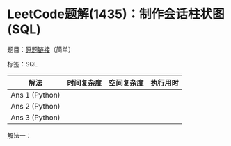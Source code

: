 # LeetCode题解(1435)：制作会话柱状图(SQL)

题目：[原题链接](https://leetcode-cn.com/problems/create-a-session-bar-chart/)（简单）

标签：SQL

| 解法           | 时间复杂度 | 空间复杂度 | 执行用时 |
| -------------- | ---------- | ---------- | -------- |
| Ans 1 (Python) |            |            |          |
| Ans 2 (Python) |            |            |          |
| Ans 3 (Python) |            |            |          |

解法一：


